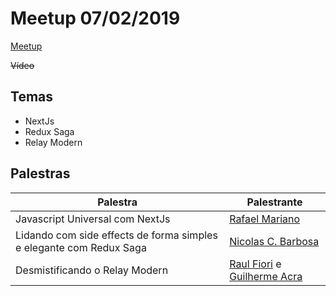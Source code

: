# Meetup 07/02/2019

[Meetup](https://www.meetup.com/react-sanca/events/258307825/)

~~Vídeo~~

## Temas

* NextJs
* Redux Saga
* Relay Modern

## Palestras

| Palestra | Palestrante | 
|-|-|
| Javascript Universal com NextJs | [Rafael Mariano](https://github.com/toruticas) |
| Lidando com side effects de forma simples e elegante com Redux Saga | [Nicolas C. Barbosa](https://www.github.com/nicolascbarbosa) |
| Desmistificando o Relay Modern | [Raul Fiori](https://github.com/RaulFiori) e [Guilherme Acra](https://github.com/gacra) |